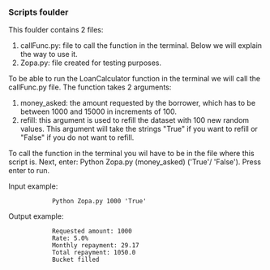 ### Scripts foulder ###
This foulder contains 2 files: 
    
1. callFunc.py: file to call the function in the terminal. Below we will explain the way to use it.
2. Zopa.py: file created for testing purposes.
    
To be able to run the LoanCalculator function in the terminal we will call the callFunc.py file. 
The function takes 2 arguments:

1. money_asked: the amount requested by the borrower, which has to be between 1000 and 15000 in increments of 100.
2. refill: this argument is used to refill the dataset with 100 new random values. This argument will take the strings "True"      if you want to refill or "False" if you do not want to refill.
    
To call the function in the terminal you wil have to be in the file where this script is. Next, enter: Python Zopa.py (money_asked) ('True'/ 'False'). Press enter to run.

Input example: 
                
                Python Zopa.py 1000 'True'

Output example: 
                
                Requested amount: 1000
                Rate: 5.0%
                Monthly repayment: 29.17
                Total repayment: 1050.0
                Bucket filled